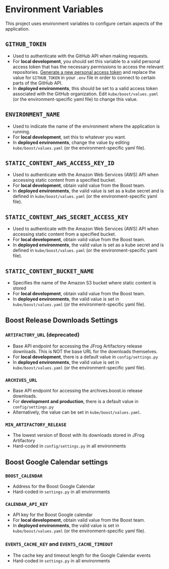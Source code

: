 # Environment Variables

This project uses environment variables to configure certain aspects of the application.

## `GITHUB_TOKEN`

- Used to authenticate with the GitHub API when making requests.
- For **local development**, you should set this variable to a valid personal access token that has the necessary permissions to access the relevant repositories. [Generate a new personal access token](https://github.com/settings/tokens) and replace the value for `GITHUB_TOKEN` in your `.env` file in order to connect to certain parts of the GitHub API.
- In **deployed environments**, this should be set to a valid access token associated with the GitHub organization. Edit `kube/boost/values.yaml` (or the environment-specific yaml file) to change this value.


## `ENVIRONMENT_NAME`

- Used to indicate the name of the environment where the application is running.
- For **local development**, set this to whatever you want.
- In **deployed environments**, change the value by editing `kube/boost/values.yaml` (or the environment-specific yaml file).


## `STATIC_CONTENT_AWS_ACCESS_KEY_ID`

- Used to authenticate with the Amazon Web Services (AWS) API when accessing static content from a specified bucket.
- For **local development**, obtain valid value from the Boost team.
- In **deployed environments**, the valid value is set as a kube secret and is defined in `kube/boost/values.yaml` (or the environment-specific yaml file).


## `STATIC_CONTENT_AWS_SECRET_ACCESS_KEY`

- Used to authenticate with the Amazon Web Services (AWS) API when accessing static content from a specified bucket.
- For **local development**, obtain valid value from the Boost team.
- In **deployed environments**, the valid value is set as a kube secret and is defined in `kube/boost/values.yaml` (or the environment-specific yaml file).


## `STATIC_CONTENT_BUCKET_NAME`

- Specifies the name of the Amazon S3 bucket where static content is stored
- For **local development**, obtain valid value from the Boost team.
- In **deployed environments**, the valid value is set in `kube/boost/values.yaml` (or the environment-specific yaml file).

## Boost Release Downloads Settings

### `ARTIFACTORY_URL` (deprecated)

- Base API endpoint for accessing the JFrog Artifactory release downloads. This is NOT the base URL for the downloads themselves.
- For **local development**, there is a default value in `config/settings.py`
- In **deployed environments**, the valid value is set in `kube/boost/values.yaml` (or the environment-specific yaml file).

### `ARCHIVES_URL`

- Base API endpoint for accessing the archives.boost.io release downloads.
- For **development and production**, there is a default value in `config/settings.py`
- Alternatively, the value can be set in `kube/boost/values.yaml`.

### `MIN_ARTIFACTORY_RELEASE`

- The lowest version of Boost with its downloads stored in JFrog Artifactory
- Hard-coded in `config/settings.py` in all environments

## Boost Google Calendar settings

### `BOOST_CALENDAR`

- Address for the Boost Google Calendar
- Hard-coded in `settings.py` in all environments
### `CALENDAR_API_KEY`

- API key for the Boost Google calendar
- For **local development**, obtain valid value from the Boost team.
- In **deployed environments**, the valid value is set in `kube/boost/values.yaml` (or the environment-specific yaml file).

### `EVENTS_CACHE_KEY` and `EVENTS_CACHE_TIMEOUT`

- The cache key and timeout length for the Google Calendar events
- Hard-coded in `settings.py` in all environments
